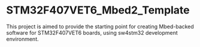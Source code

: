 # STM32F407VET6_Mbed2_Template

This project is aimed to provide the starting point for creating Mbed-backed software for STM32F407VET6 boards, using sw4stm32 development environment.
